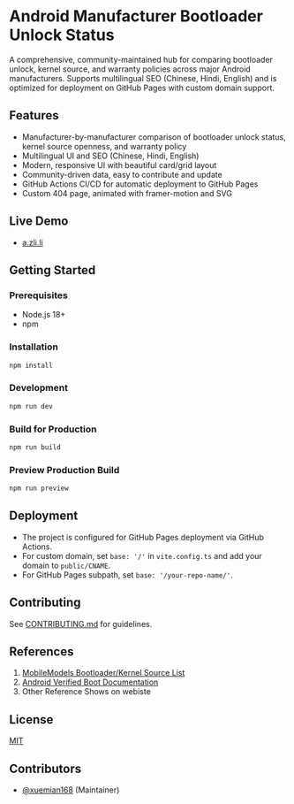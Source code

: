 # Android Manufacturer Bootloader Unlock Status

A comprehensive, community-maintained hub for comparing bootloader unlock, kernel source, and warranty policies across major Android manufacturers. Supports multilingual SEO (Chinese, Hindi, English) and is optimized for deployment on GitHub Pages with custom domain support.

## Features
- Manufacturer-by-manufacturer comparison of bootloader unlock status, kernel source openness, and warranty policy
- Multilingual UI and SEO (Chinese, Hindi, English)
- Modern, responsive UI with beautiful card/grid layout
- Community-driven data, easy to contribute and update
- GitHub Actions CI/CD for automatic deployment to GitHub Pages
- Custom 404 page, animated with framer-motion and SVG

## Live Demo
- [a.zli.li](https://a.zli.li/)

## Getting Started

### Prerequisites
- Node.js 18+
- npm

### Installation
```bash
npm install
```

### Development
```bash
npm run dev
```

### Build for Production
```bash
npm run build
```

### Preview Production Build
```bash
npm run preview
```

## Deployment
- The project is configured for GitHub Pages deployment via GitHub Actions.
- For custom domain, set `base: '/'` in `vite.config.ts` and add your domain to `public/CNAME`.
- For GitHub Pages subpath, set `base: '/your-repo-name/'`.

## Contributing
See [CONTRIBUTING.md](./CONTRIBUTING.md) for guidelines.

## References
1. [MobileModels Bootloader/Kernel Source List](https://github.com/KHwang9883/MobileModels/blob/afa441e496b64f7c918926bfe5d6acf9c1c3296a/misc/bootloader-kernel-source.md)
2. [Android Verified Boot Documentation](https://source.android.com/docs/security/features/verifiedboot/device-state#user-settable-root-of-trust)
3. Other Reference Shows on webiste

## License
[MIT](./LICENSE)

## Contributors

- [@xuemian168](https://github.com/xuemian168) (Maintainer)

<!-- Add your name or GitHub username here if you contribute! -->